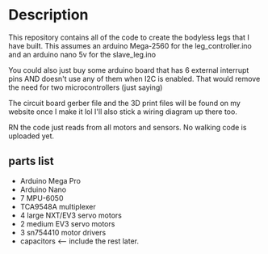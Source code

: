 # Description
This repository contains all of the code to create the bodyless legs that I have built.
This assumes an arduino Mega-2560 for the leg_controller.ino and an arduino nano 5v for the slave_leg.ino

You could also just buy some arduino board that has 6 external interrupt pins AND doesn't use any of them when I2C is enabled. That would remove the need for two microcontrollers (just saying)

The circuit board gerber file and the 3D print files will be found on my website once I make it lol
I'll also stick a wiring diagram up there too.

RN the code just reads from all motors and sensors. No walking code is uploaded yet.

## parts list
- Arduino Mega Pro
- Arduino Nano
- 7 MPU-6050
- TCA9548A multiplexer
- 4 large NXT/EV3 servo motors
- 2 medium EV3 servo motors
- 3 sn754410 motor drivers
- capacitors <-- include the rest later.
